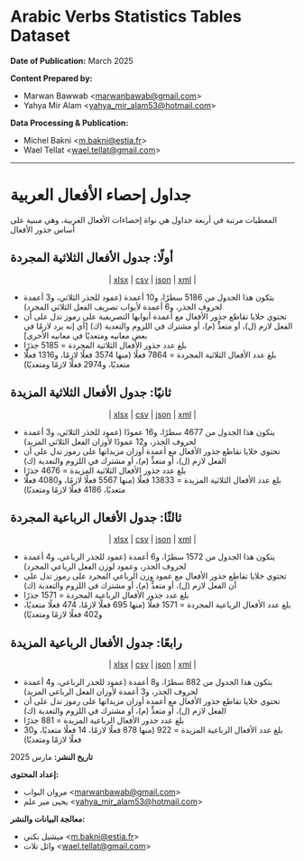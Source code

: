 # Arabic Verbs Statistics Tables Dataset

**Date of Publication:** March 2025

**Content Prepared by:**
- Marwan Bawwab <<marwanbawab@gmail.com>>
- Yahya Mir Alam <<yahya_mir_alam53@hotmail.com>>

**Data Processing & Publication:**
- Michel Bakni <<m.bakni@estia.fr>>
- Wael Tellat <<wael.tellat@gmail.com>>

---

# جداول إحصاء الأفعال العربية

المعطيات مرتبة في أربعة جداول هي نواة إحصاءات الأفعال العربية، وهي مبنية على أساس جذور الأفعال

## أولًا: جدول الأفعال الثلاثية المجردة

<div align="center">

|
[xlsx](data/xlsx/جدول%20الأفعال%20الثلاثية%20المجردة.xlsx) | 
[csv](data/csv/جدول%20الأفعال%20الثلاثية%20المجردة.csv) | 
[json](data/json/جدول%20الأفعال%20الثلاثية%20المجردة.json) | 
[xml](data/xml/جدول%20الأفعال%20الثلاثية%20المجردة.xml) |

</div>

- يتكون هذا الجدول من 5186 سطرًا، و10 أعمدة (عمود للجذر الثلاثي، و3 أعمدة لحروف الجذر، و6 أعمدة لأبواب تصريف الفعل الثلاثي المجرد)
- تحتوي خلايا تقاطع جذور الأفعال مع أعمدة أبوابها التصريفية على رموز تدل على أن الفعل لازم (ل)، أو متعدٍّ (م)، أو مشترك في اللزوم والتعدية (ك) [أي إنه يرد لازمًا في بعض معانيه ومتعديًا في معانيه الأخرى]
- بلغ عدد جذور الأفعال الثلاثية المجردة = 5185 جذرًا
- بلغ عدد الأفعال الثلاثية المجردة = 7864 فعلًا (منها 3574 فعلًا لازمًا، و1316 فعلًا متعديًا، و2974 فعلًا لازمًا ومتعديًا)

## ثانيًا: جدول الأفعال الثلاثية المزيدة

<div align="center">

|
[xlsx](data/xlsx/جدول%20الأفعال%20الثلاثية%20المزيدة.xlsx) | 
[csv](data/csv/جدول%20الأفعال%20الثلاثية%20المزيدة.csv) | 
[json](data/json/جدول%20الأفعال%20الثلاثية%20المزيدة.json) | 
[xml](data/xml/جدول%20الأفعال%20الثلاثية%20المزيدة.xml) |

</div>

- يتكون هذا الجدول من 4677 سطرًا، و16 عمودًا (عمود للجذر الثلاثي، و3 أعمدة لحروف الجذر، و12 عمودًا لأوزان الفعل الثلاثي المزيد)
- تحتوي خلايا تقاطع جذور الأفعال مع أعمدة أوزان مزيداتها على رموز تدل على أن الفعل لازم (ل)، أو متعدٍّ (م)، أو مشترك في اللزوم والتعدية (ك)
- بلغ عدد جذور الأفعال الثلاثية المزيدة = 4676 جذرًا
- بلغ عدد الأفعال الثلاثية المزيدة = 13833 فعلًا (منها 5567 فعلًا لازمًا، و4080 فعلًا متعديًا، 4186 فعلًا لازمًا ومتعديًا)

## ثالثًا: جدول الأفعال الرباعية المجردة

<div align="center">

|
[xlsx](data/xlsx/جدول%20الأفعال%20الرباعية%20المجردة.xlsx) | 
[csv](data/csv/جدول%20الأفعال%20الرباعية%20المجردة.csv) | 
[json](data/json/جدول%20الأفعال%20الرباعية%20المجردة.json) | 
[xml](data/xml/جدول%20الأفعال%20الرباعية%20المجردة.xml) |

</div>

- يتكون هذا الجدول من 1572 سطرًا، و6 أعمدة (عمود للجذر الرباعي، و4 أعمدة لحروف الجذر، وعمود لوزن الفعل الرباعي المجرد)
- تحتوي خلايا تقاطع جذور الأفعال مع عمود وزن الرباعي المجرد على رموز تدل على أن الفعل لازم (ل)، أو متعدٍّ (م)، أو مشترك في اللزوم والتعدية (ك)
- بلغ عدد جذور الأفعال الرباعية المجردة = 1571 جذرًا
- بلغ عدد الأفعال الرباعية المجردة = 1571 فعلًا (منها 695 فعلًا لازمًا، 474 فعلًا متعديًا، و402 فعلًا لازمًا ومتعديًا)

## رابعًا: جدول الأفعال الرباعية المزيدة

<div align="center">

|
[xlsx](data/xlsx/جدول%20الأفعال%20الرباعية%20المزيدة.xlsx) | 
[csv](data/csv/جدول%20الأفعال%20الرباعية%20المزيدة.csv) | 
[json](data/json/جدول%20الأفعال%20الرباعية%20المزيدة.json) | 
[xml](data/xml/جدول%20الأفعال%20الرباعية%20المزيدة.xml) |

</div>

- يتكون هذا الجدول من 882 سطرًا، و8 أعمدة (عمود للجذر الرباعي، و4 أعمدة لحروف الجذر، و3 أعمدة لأوزان الفعل الرباعي المزيد)
- تحتوي خلايا تقاطع جذور الأفعال مع أعمدة أوزان مزيداتها على رموز تدل على أن الفعل لازم (ل)، أو متعدٍّ (م)، أو مشترك في اللزوم والتعدية (ك)
- بلغ عدد جذور الأفعال الرباعية المزيدة = 881 جذرًا
- بلغ عدد الأفعال الرباعية المزيدة = 922 (منها 878 فعلًا لازمًا، 14 فعلًا متعديًا، و30 فعلًا لازمًا ومتعديًا)


**تاريخ النشر:** مارس 2025

**إعداد المحتوى:**
- مروان البواب <<marwanbawab@gmail.com>>
- يحيى مير علم <<yahya_mir_alam53@hotmail.com>>

**معالجة البيانات والنشر:**
- ميشيل بكني <<m.bakni@estia.fr>>
- وائل تلات <<wael.tellat@gmail.com>>
